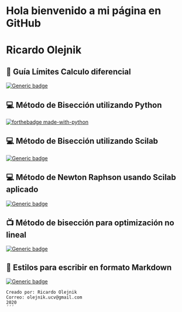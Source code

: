 # Hola bienvenido a mi página en GitHub
# Ricardo Olejnik

## :blue_book: Guía Límites Calculo diferencial

[![Generic badge](https://img.shields.io/badge/Guia:Límites_Ricardo_Olejnik-Disponible-green.svg)](https://github.com/olejnikucv/ricardo/blob/master/limites_Ricardo.pdf)

## :computer: Método de Bisección utilizando Python

[![forthebadge made-with-python](http://ForTheBadge.com/images/badges/made-with-python.svg)](https://github.com/olejnikucv/ricardo/blob/master/MetododeBiseccionPython/BiseccionPython.md)

## :computer: Método de Bisección utilizando Scilab

[![Generic badge](https://img.shields.io/badge/Scilab-M%C3%A9todo%20de%20Bisecci%C3%B3n%20utilizando%20Scilab-red)](https://github.com/olejnikucv/ricardo/blob/master/Biseccion%20Scilab/Biseccion_Scilab.md)

## :computer: Método de Newton Raphson usando Scilab aplicado

[![Generic badge](https://img.shields.io/badge/Aplicaci%C3%B3n%2FIngenier%C3%ADa%20Qu%C3%ADmica%2F%20Scilab-M%C3%A9todo%20de%20Newton%20Raphson%20y%20fsolver-red)](https://github.com/olejnikucv/ricardo/blob/master/AplicacionNewtonRaph.md)

## :tv: Método de bisección para optimización no lineal
[![Generic badge](https://img.shields.io/badge/Optimizaci%C3%B3n-M%C3%A9todo%20de%20Bisecci%C3%B3n-yellow.svg)](https://github.com/olejnikucv/ricardo/blob/master/Optimizacionnolineal/Biseccionoptimizacion.md)

## :link: Estilos para escribir en formato Markdown

[![Generic badge](https://img.shields.io/badge/Estilos-Markdown-blue)](https://github.com/olejnikucv/ricardo/blob/master/Estilos%20para%20Markdown.md)

```
Creado por: Ricardo Olejnik    
Correo: olejnik.ucv@gmail.com 
2020
´´´

